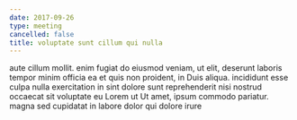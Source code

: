 ```yaml
---
date: 2017-09-26
type: meeting
cancelled: false
title: voluptate sunt cillum qui nulla
---
```

aute cillum mollit. enim fugiat do eiusmod veniam, ut elit, deserunt laboris tempor minim officia ea et quis non proident, in Duis aliqua. incididunt esse culpa nulla exercitation in sint dolore sunt reprehenderit nisi nostrud occaecat sit voluptate eu Lorem ut Ut amet, ipsum commodo pariatur. magna sed cupidatat in labore dolor qui dolore irure